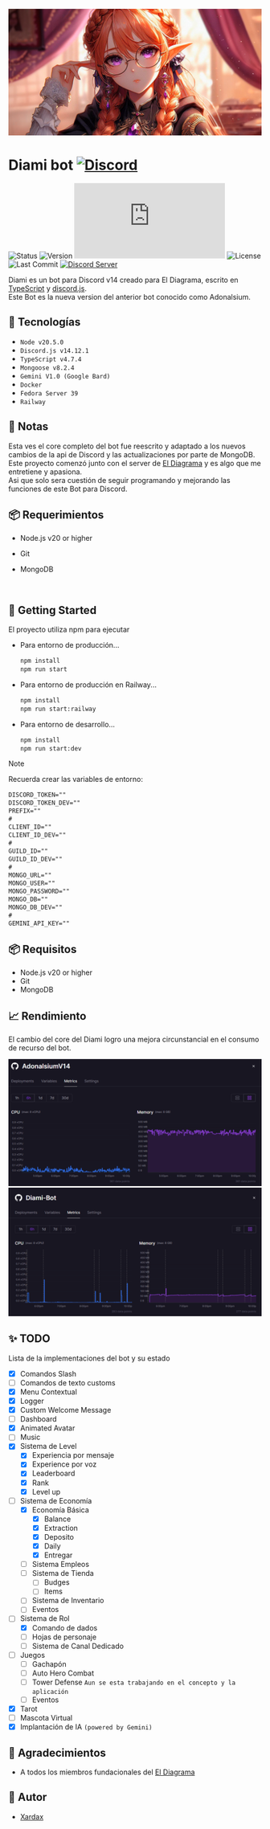 ![banner](Assets/Diami-Banner.png)
# Diami bot [![Discord](https://img.shields.io/badge/El%20Diagrama-blue?style=flat&link=https://discord.com/invite/3x8uMdpeHR)](https://discord.com/invite/3x8uMdpeHR)

![Status](https://img.shields.io/badge/Status-En%20progreso-blue)
![Version](https://img.shields.io/badge/Curren_version-0.5.2-blue)
![discord.js](https://img.shields.io/github/package-json/dependency-version/KevinNovak/Discord-Bot-TypeScript-Template/discord.js)
![License](https://img.shields.io/github/license/Xardax88/Diami-bot)<!-- ![License](https://img.shields.io/badge/licence-MIT-green) -->
![Last Commit](https://img.shields.io/github/last-commit/Xardax88/Diami-bot)
[![Discord Server](https://discordapp.com/api/guilds/774727090188320808/embed.png)](https://discord.com/invite/3x8uMdpeHR)
  
Diami es un bot para Discord v14 creado para El Diagrama, escrito en [TypeScript](https://www.typescriptlang.org/) y [discord.js](https://discord.js.org).</br>
Este Bot es la nueva version del anterior bot conocido como Adonalsium. 


## 🔗 Tecnologías

- ``Node v20.5.0``
- ``Discord.js v14.12.1``
- ``TypeScript v4.7.4``
- ``Mongoose v8.2.4``
- ``Gemini V1.0 (Google Bard)``
- ``Docker``
- ``Fedora Server 39``
- ``Railway``


## 📝 Notas

Esta ves el core completo del bot fue reescrito y adaptado a los nuevos cambios de la api de Discord y las actualizaciones por parte de MongoDB.</br>
Este proyecto comenzó junto con el server de [El Diagrama](https://discord.com/invite/3x8uMdpeHR) y es algo que me entretiene y apasiona.</br>
Asi que solo sera cuestión de seguir
programando y mejorando las funciones de este Bot para Discord.

## 📦 Requerimientos

- Node.js v20 or higher
- Git
- MongoDB

  <br/>

## 🚀 Getting Started

El proyecto utiliza npm para ejecutar

 - Para entorno de producción...
    ~~~sh
    npm install
    npm run start
    ~~~

- Para entorno de producción en Railway...
    ~~~sh
    npm install
    npm run start:railway
    ~~~

- Para entorno de desarrollo...
    ~~~sh
    npm install
    npm run start:dev
    ~~~

> [!NOTE]
> Recuerda crear las variables de entorno:
>
>    ~~~
>    DISCORD_TOKEN=""
>    DISCORD_TOKEN_DEV=""
>    PREFIX=""
>    #
>    CLIENT_ID=""
>    CLIENT_ID_DEV=""
>    #
>    GUILD_ID=""
>    GUILD_ID_DEV=""
>    #
>    MONGO_URL=""
>    MONGO_USER=""
>    MONGO_PASSWORD=""
>    MONGO_DB=""
>    MONGO_DB_DEV=""
>    #
>    GEMINI_API_KEY=""
>    ~~~

## 📦 Requisitos

- Node.js v20 or higher
- Git
- MongoDB

## 📈 Rendimiento

El cambio del core del Diami logro una mejora circunstancial en el consumo de recurso del bot.

![Ado](/Assets/Readme/Captura%20de%20pantalla%202024-04-15%20220741.png)
![Diami](/Assets/Readme/Captura%20de%20pantalla%202024-04-15%20220915.png)


## ✨ TODO

Lista de la implementaciones del bot y su estado

- [x] Comandos Slash
- [ ] Comandos de texto customs
- [x] Menu Contextual
- [x] Logger
- [x] Custom Welcome Message
- [ ] Dashboard
- [x] Animated Avatar
- [ ] Music
- [x] Sistema de Level
    - [x] Experiencia por mensaje
    - [x] Experience por voz
    - [x] Leaderboard
    - [x] Rank
    - [x] Level up
- [ ] Sistema de Economía
    - [x] Economía Básica
        - [x] Balance
        - [x] Extraction
        - [x] Deposito
        - [x] Daily
        - [x] Entregar
    - [ ] Sistema Empleos
    - [ ] Sistema de Tienda
        - [ ] Budges
        - [ ] Items
    - [ ] Sistema de Inventario
    - [ ] Eventos
- [ ] Sistema de Rol
    - [x] Comando de dados
    - [ ] Hojas de personaje
    - [ ] Sistema de Canal Dedicado
- [ ] Juegos
    - [ ] Gachapón
    - [ ] Auto Hero Combat
    - [ ] Tower Defense ``Aun se esta trabajando en el concepto y la aplicación``
    - [ ] Eventos
- [x] Tarot
- [ ] Mascota Virtual
- [x] Implantación de IA ``(powered by Gemini)``

## 🙏 Agradecimientos

- A todos los miembros fundacionales del [El Diagrama](https://discord.com/invite/3x8uMdpeHR)

## 💾 Autor

- [Xardax](https://github.com/Neodoomed/)
